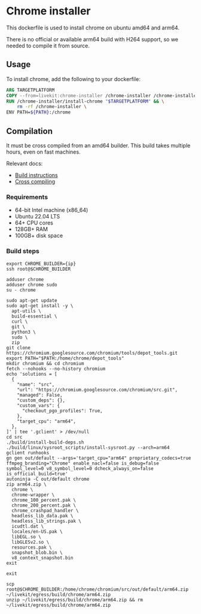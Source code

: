 # Chrome installer

This dockerfile is used to install chrome on ubuntu amd64 and arm64.

There is no official or available arm64 build with H264 support, so we needed to compile it from source. 

## Usage

To install chrome, add the following to your dockerfile:

```dockerfile
ARG TARGETPLATFORM
COPY --from=livekit:chrome-installer /chrome-installer /chrome-installer
RUN /chrome-installer/install-chrome "$TARGETPLATFORM" && \
    rm -rf /chrome-installer \
ENV PATH=${PATH}:/chrome
```

## Compilation 

It must be cross compiled from an amd64 builder. This build takes multiple hours, even on fast machines.

Relevant docs:
* [Build instructions](https://chromium.googlesource.com/chromium/src/+/main/docs/linux/build_instructions.md)
* [Cross compiling](https://chromium.googlesource.com/chromium/src/+/main/docs/linux/chromium_arm.md)

### Requirements 

* 64-bit Intel machine (x86_64)
* Ubuntu 22.04 LTS
* 64+ CPU cores
* 128GB+ RAM
* 100GB+ disk space

### Build steps

```shell
export CHROME_BUILDER={ip}
ssh root@$CHROME_BUILDER
```
```shell
adduser chrome
adduser chrome sudo
su - chrome
```
```shell
sudo apt-get update
sudo apt-get install -y \
  apt-utils \
  build-essential \
  curl \
  git \
  python3 \
  sudo \
  zip
git clone https://chromium.googlesource.com/chromium/tools/depot_tools.git
export PATH="$PATH:/home/chrome/depot_tools"
mkdir chromium && cd chromium
fetch --nohooks --no-history chromium
echo 'solutions = [
  {
    "name": "src",
    "url": "https://chromium.googlesource.com/chromium/src.git",
    "managed": False,
    "custom_deps": {},
    "custom_vars": {
      "checkout_pgo_profiles": True,
    },
    "target_cpu": "arm64",
  },
]' | tee '.gclient' > /dev/null
cd src
./build/install-build-deps.sh
./build/linux/sysroot_scripts/install-sysroot.py --arch=arm64
gclient runhooks
gn gen out/default --args='target_cpu="arm64" proprietary_codecs=true ffmpeg_branding="Chrome" enable_nacl=false is_debug=false symbol_level=0 v8_symbol_level=0 dcheck_always_on=false is_official_build=true'
autoninja -C out/default chrome
zip arm64.zip \
  chrome \
  chrome-wrapper \
  chrome_100_percent.pak \
  chrome_200_percent.pak \
  chrome_crashpad_handler \
  headless_lib_data.pak \
  headless_lib_strings.pak \
  icudtl.dat \
  locales/en-US.pak \
  libEGL.so \
  libGLESv2.so \
  resources.pak \
  snapshot_blob.bin \
  v8_context_snapshot.bin
exit
```
```shell
exit
```
```shell
scp root@$CHROME_BUILDER:/home/chrome/chromium/src/out/default/arm64.zip ~/livekit/egress/build/chrome/arm64.zip
unzip ~/livekit/egress/build/chrome/arm64.zip && rm ~/livekit/egress/build/chrome/arm64.zip
```
